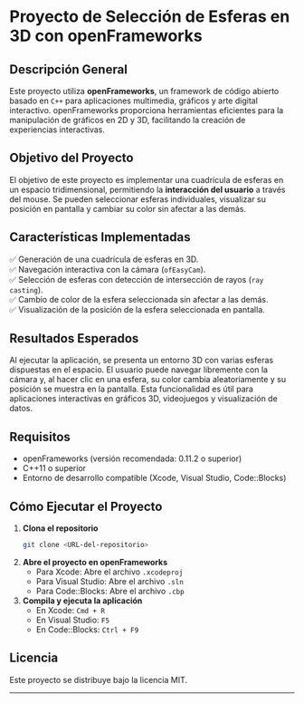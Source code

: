 # **Proyecto de Selección de Esferas en 3D con openFrameworks**

## **Descripción General**
Este proyecto utiliza **openFrameworks**, un framework de código abierto basado en `C++` para aplicaciones multimedia, gráficos y arte digital interactivo. openFrameworks proporciona herramientas eficientes para la manipulación de gráficos en 2D y 3D, facilitando la creación de experiencias interactivas.

## **Objetivo del Proyecto**
El objetivo de este proyecto es implementar una cuadrícula de esferas en un espacio tridimensional, permitiendo la **interacción del usuario** a través del mouse. Se pueden seleccionar esferas individuales, visualizar su posición en pantalla y cambiar su color sin afectar a las demás.

## **Características Implementadas**
✅ Generación de una cuadrícula de esferas en 3D.  
✅ Navegación interactiva con la cámara (`ofEasyCam`).  
✅ Selección de esferas con detección de intersección de rayos (`ray casting`).  
✅ Cambio de color de la esfera seleccionada sin afectar a las demás.  
✅ Visualización de la posición de la esfera seleccionada en pantalla.

## **Resultados Esperados**
Al ejecutar la aplicación, se presenta un entorno 3D con varias esferas dispuestas en el espacio. El usuario puede navegar libremente con la cámara y, al hacer clic en una esfera, su color cambia aleatoriamente y su posición se muestra en la pantalla. Esta funcionalidad es útil para aplicaciones interactivas en gráficos 3D, videojuegos y visualización de datos.

## **Requisitos**
- openFrameworks (versión recomendada: 0.11.2 o superior)
- C++11 o superior
- Entorno de desarrollo compatible (Xcode, Visual Studio, Code::Blocks)

## **Cómo Ejecutar el Proyecto**
1. **Clona el repositorio**  
   ```sh
   git clone <URL-del-repositorio>
   ```
2. **Abre el proyecto en openFrameworks**
   - Para Xcode: Abre el archivo `.xcodeproj`
   - Para Visual Studio: Abre el archivo `.sln`
   - Para Code::Blocks: Abre el archivo `.cbp`
3. **Compila y ejecuta la aplicación**
   - En Xcode: `Cmd + R`
   - En Visual Studio: `F5`
   - En Code::Blocks: `Ctrl + F9`

## **Licencia**
Este proyecto se distribuye bajo la licencia MIT.

---